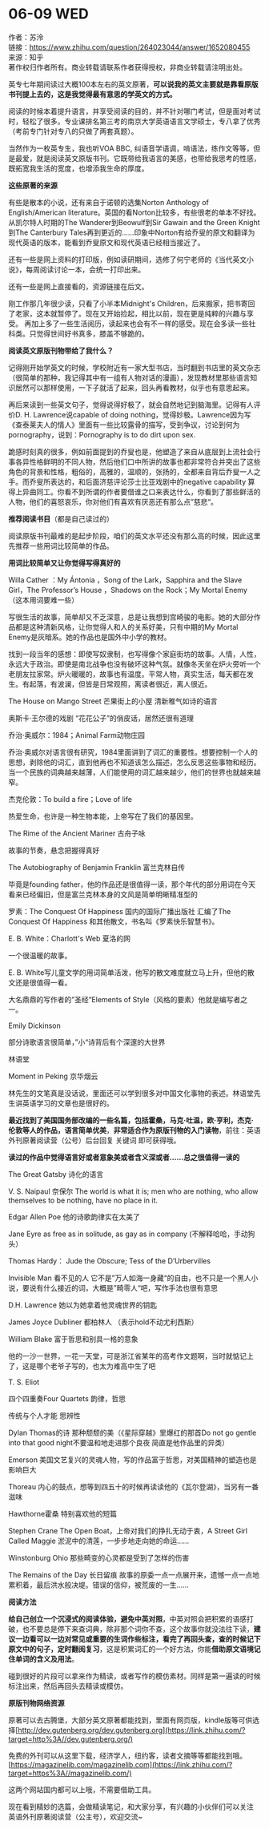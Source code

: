 # 06-09 WED

作者：苏泠  
链接：https://www.zhihu.com/question/264023044/answer/1652080455  
来源：知乎  
著作权归作者所有。商业转载请联系作者获得授权，非商业转载请注明出处。  
  


英专七年期间读过大概100本左右的英文原著，**可以说我的英文主要就是靠看原版书刊提上去的，这是我觉得最有意思的学英文的方式。**

阅读的时候本着提升语言，并享受阅读的目的，并不针对哪门考试，但是面对考试时，轻松了很多。专业课排名第三考的南京大学英语语言文学硕士，专八拿了优秀（考前专门针对专八的只做了两套真题）。

当然作为一枚英专生，我也听VOA BBC, 纠语音学语调，啃语法，练作文等等，但是最爱，就是阅读英文原版书刊。它既带给我语言的美感，也带给我思考的性感，既拓宽我生活的宽度，也增添我生命的厚度。

**这些原著的来源**

有些是散本的小说，还有来自于诺顿的选集Norton Anthology of English/American literature。英国的看Norton比较多，有些很老的单本不好找。从凯尔特人时期的The Wanderer到Beowulf到Sir Gawain and the Green Knight 到The Canterbury Tales再到更近的……印象中Norton有给乔叟的原文和翻译为现代英语的版本，能看到乔叟原文和现代英语已经相当接近了。

还有一些是网上资料的打印版，例如读研期间，选修了何宁老师的《当代英文小说》，每周阅读讨论一本，会统一打印出来。

还有一些是网上直接看的，资源链接在后文。

刚工作那几年很少读，只看了小半本Midnight's Children，后来搬家，把书寄回了老家，这本就暂停了。现在又开始捡起，相比以前，现在更是纯粹的兴趣与享受。 再加上多了一些生活阅历，读起来也会有不一样的感受。现在会多读一些社科类。只觉得世间好书真多，膝盖不够跪的。

**阅读英文原版刊物带给了我什么？**

记得刚开始学英文的时候，学校附近有一家大型书店，当时翻到书店里的英文杂志（很简单的那种，我记得其中有一组有人物对话的漫画），发现教材里那些语言知识居然可以那样使用，一下子就活了起来，回头再看教材，似乎也有意思起来。

再后来读到一些英文句子，觉得说得好极了，就会自然地记到脑海里。记得有人评价D. H. Lawrence说capable of doing nothing，觉得妙极。Lawrence因为写《查泰莱夫人的情人》里面有一些比较露骨的描写，受到争议，讨论到何为pornography，说到：Pornography is to do dirt upon sex.

跪感时刻真的很多，例如前面提到的乔叟也是，他塑造了来自从底层到上流社会行事各异性格鲜明的不同人物，然后他们口中所讲的故事也都非常符合并突出了这些角色的背景和性格，粗俗的，高雅的，温顺的，张扬的，全都来自背后乔叟一人之手。而乔叟所表达的，和后面济慈评论莎士比亚戏剧中的negative capability 算得上异曲同工。你看不到所谓的作者要借谁之口来表达什么，你看到了那些鲜活的人物，他们的喜怒哀乐，你对他们有喜欢有厌恶还有那么点”慈悲“。

**推荐阅读书目**（都是自己读过的）

阅读原版书刊最难的是起步阶段，咱们的英文水平还没有那么高的时候，因此这里先推荐一些用词比较简单的作品。

**用词比较简单又让你觉得写得真好的**

Willa Cather ：My Ántonia ，Song of the Lark，Sapphira and the Slave Girl，The Professor’s House ，Shadows on the Rock；My Mortal Enemy（这本用词要难一些）

 写很生活的故事，简单却又不乏深意，总是让我想到宫崎骏的电影。她的大部分作品都是这种清新风格，让你觉得人和人的关系好美，只有中期的My Mortal Enemy是灰暗系。她的作品也是国外中小学的教材。

找到一段当年的感想：即使写奴隶制，也写得像个家庭街坊的故事。人情，人性，永远大于政治。即使是南北战争也没有破坏这种气氛。就像冬天坐在炉火旁听一个老朋友拉家常。炉火暖暖的，故事也有温度。平常人物，真实生活，每天都在发生。有起落，有波澜，但皆是日常观照，离读者很近，离人很近。

The House on Mango Street 芒果街上的小屋 清新稚气如诗的语言

奥斯卡·王尔德的戏剧 “花花公子”的俏皮话，居然还很有道理

乔治·奥威尔：1984；Animal Farm动物庄园

乔治·奥威尔对语言很有研究，1984里面讲到了词汇的重要性。想要控制一个人的思想，剥除他的词汇，直到他再也不知道该怎么描述，怎么反思这些事物和经历。当一个民族的词典越来越薄，人们能使用的词汇越来越少，他们的世界也就越来越窄。

杰克伦敦：To build a fire；Love of life

热爱生命，也许是一种生物本能，上帝写在了我们的基因里。

The Rime of the Ancient Mariner 古舟子咏

故事的节奏，悬念把握得真好

The Autobiography of Benjamin Franklin 富兰克林自传

毕竟是founding father，他的作品还是很值得一读，那个年代的部分用词在今天看来已经偏旧，但是富兰克林本身的文风是简单明晰精准型的

罗素：The Conquest Of Happiness 国内的国际广播出版社 汇编了The Conquest Of Happiness 和其他散文，书名叫《罗素快乐智慧书》。

E. B. White：Charlott's Web 夏洛的网

一个很温暖的故事。

E. B. White写儿童文学的用词简单活泼，他写的散文难度就立马上升，但他的散文还是很值得一看。

大名鼎鼎的写作者的”圣经“Elements of Style（风格的要素）他就是编写者之一。

Emily Dickinson

部分诗歌语言很简单，”小“诗背后有个深邃的大世界

林语堂

Moment in Peking 京华烟云

林先生的文笔真是没话说，里面还可以学到很多对中国文化事物的表述。林语堂先生讲英语学习的文章也是很好的。

**最近找到了美国国务部改编的一些名篇，包括霍桑，马克·吐温，欧·亨利，杰克·伦敦等人的作品，语言简单优美**，**非常适合作为原版刊物的入门读物**，前往：英语外刊原著阅读营（公号）后台回复 关键词 即可获得哦。

**读过的作品中觉得语言好或者意象美或者含义深或者……总之很值得一读的**

The Great Gatsby 诗化的语言

V. S. Naipaul 奈保尔 The world is what it is; men who are nothing, who allow themselves to be nothing, have no place in it.

Edgar Allen Poe 他的诗歌韵律实在太美了

Jane Eyre as free as in solitude, as gay as in company \(不解释哈哈，手动狗头）

Thomas Hardy： Jude the Obscure; Tess of the D’Urbervilles

Invisible Man 看不见的人 它不是”万人如海一身藏“的自由，也不只是一个黑人小说，要说有什么接近的词，大概是”畸零人“吧，写作手法也很有意思

D.H. Lawrence 她以为她拿着他灵魂世界的钥匙

James Joyce Dubliner 都柏林人 （表示hold不动尤利西斯）

William Blake 富于哲思和别具一格的意象

他的一沙一世界，一花一天堂，可是浙江省某年的高考作文题啊，当时就惦记上了，这是哪个老爷子写的，也太为难高中生了吧

T. S. Eliot

四个四重奏Four Quartets 韵律，哲思

传统与个人才能 思辨性

Dylan Thomas的诗 那种颓颓的美（《星际穿越》里爆红的那首Do not go gentle into that good night不要温和地走进那个良夜 简直是他作品里的异类）

Emerson 美国文艺复兴的灵魂人物，写的作品富于哲思，对美国精神的塑造也是影响巨大

Thoreau 内心的鼓点，想等到四五十的时候再读读他的《瓦尔登湖》，当另有一番滋味

Hawthorne霍桑 特别喜欢他的短篇

Stephen Crane The Open Boat，上帝对我们的挣扎无动于衷，A Street Girl Called Maggie 淤泥中的清莲，一步步地走向她的命运……

Winstonburg Ohio 那些畸变的心灵都是受到了怎样的伤害

The Remains of the Day 长日留痕 故事的原委一点一点展开来，遗憾一点一点地累积着，最后洪水般决堤。错误的信仰，被荒废的一生……

**阅读方法**

**给自己创立一个沉浸式的阅读体验，避免中英对照**，中英对照会把积累的语感打破，也不要总是停下来查词典，除非那个词你不查，这个故事你就没法往下读，**建议一边看可以一边对常见或重要的生词作些标注，看完了再回头查，查的时候记下原文中的句子，定时翻阅复习**，这是积累词汇的一个好方法，你能**借助原文语境记住单词的含义及用法**。

碰到很好的片段可以拿来作为精读，或者写作的模仿素材。同样是第一遍读的时候标注出来，然后再回头去精读或模仿。

**原版刊物网络资源**

原著可以去古腾堡，大部分英文原著都能找到，里面有网页版，kindle版等可供选择[http://dev.gutenberg.org/​dev.gutenberg.org](https://link.zhihu.com/?target=http%3A//dev.gutenberg.org/)

免费的外刊可以从这里下载，经济学人，纽约客，读者文摘等等都能找到哦。[https://magazinelib.com/​magazinelib.com](https://link.zhihu.com/?target=https%3A//magazinelib.com/)

这两个网站国内都可以上哦，不需要借助工具。

现在看到精妙的选篇，会做精读笔记，和大家分享，有兴趣的小伙伴们可以关注 英语外刊原著阅读营（公主号），欢迎交流~

